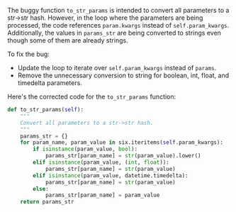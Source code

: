 The buggy function `to_str_params` is intended to convert all parameters to a str->str hash. However, in the loop where the parameters are being processed, the code references `param.kwargs` instead of `self.param_kwargs`. Additionally, the values in `params_str` are being converted to strings even though some of them are already strings.

To fix the bug:
- Update the loop to iterate over `self.param_kwargs` instead of `params`.
- Remove the unnecessary conversion to string for boolean, int, float, and timedelta parameters.

Here's the corrected code for the `to_str_params` function:

```python
def to_str_params(self):
    """
    Convert all parameters to a str->str hash.
    """
    params_str = {}
    for param_name, param_value in six.iteritems(self.param_kwargs):
        if isinstance(param_value, bool):
            params_str[param_name] = str(param_value).lower()
        elif isinstance(param_value, (int, float)):
            params_str[param_name] = str(param_value)
        elif isinstance(param_value, datetime.timedelta):
            params_str[param_name] = str(param_value)
        else:
            params_str[param_name] = param_value
    return params_str
```